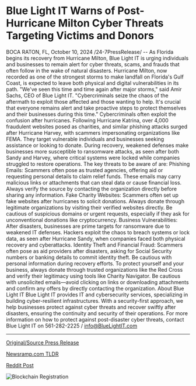 # Blue Light IT Warns of Post-Hurricane Milton Cyber Threats Targeting Victims and Donors

BOCA RATON, FL, October 10, 2024 /24-7PressRelease/ -- As Florida begins its recovery from Hurricane Milton, Blue Light IT is urging individuals and businesses to remain alert for cyber threats, scams, and frauds that often follow in the wake of natural disasters. Hurricane Milton, now recorded as one of the strongest storms to make landfall on Florida's Gulf Coast, is expected to leave both physical and digital vulnerabilities in its path.  "We've seen this time and time again after major storms," said Amir Sachs, CEO of Blue Light IT. "Cybercriminals seize the chaos of the aftermath to exploit those affected and those wanting to help. It's crucial that everyone remains alert and take proactive steps to protect themselves and their businesses during this time."  Cybercriminals often exploit the confusion after hurricanes. Following Hurricane Katrina, over 4,000 fraudulent websites posed as charities, and similar phishing attacks surged after Hurricane Harvey, with scammers impersonating organizations like FEMA. They target vulnerable individuals and businesses seeking assistance or looking to donate. During recovery, weakened defenses make businesses more susceptible to ransomware attacks, as seen after both Sandy and Harvey, where critical systems were locked while companies struggled to restore operations.  The key threats to be aware of are: Phishing Emails: Scammers often pose as trusted agencies, offering aid or requesting personal details to claim relief funds. These emails may carry malicious links or attachments that can steal data or cause financial loss. Always verify the source by contacting the organization directly before sharing any information.  Fake Charity Websites: Scammers often set up fake websites after hurricanes to solicit donations. Always donate through legitimate organizations by visiting their verified websites directly. Be cautious of suspicious domains or urgent requests, especially if they ask for unconventional donations like cryptocurrency.  Business Vulnerabilities: After disasters, businesses are prime targets for ransomware due to weakened IT defenses. Hackers exploit the chaos to breach systems or lock data, as seen after Hurricane Sandy, when companies faced both physical recovery and cyberattacks.  Identity Theft and Financial Fraud: Scammers often pose as aid providers after disasters, asking for Social Security numbers or banking details to commit identity theft. Be cautious with personal information during recovery efforts.  To protect yourself and your business, always donate through trusted organizations like the Red Cross and verify their legitimacy using tools like Charity Navigator. Be cautious with unsolicited emails—avoid clicking on links or downloading attachments and confirm any offers by directly contacting the organization.  About Blue Light IT  Blue Light IT provides IT and cybersecurity services, specializing in building cyber-resilient infrastructures. With a security-first approach, we help businesses protect against cyber threats and recover swiftly after disasters, ensuring the continuity and security of their operations.  For more information on how to protect against post-disaster cyber threats, contact Blue Light IT on 561-282-2225 / info@BlueLightIT.com 

---

[Original/Source Press Release](https://www.24-7pressrelease.com/press-release/515125/blue-light-it-warns-of-post-hurricane-milton-cyber-threats-targeting-victims-and-donors)
                    

[Newsramp.com TLDR](https://newsramp.com/curated-news/blue-light-it-urges-vigilance-against-post-disaster-cyber-threats/126a301866d7a2bfc2d6679937ae6259) 

 



[Reddit Post](https://www.reddit.com/r/Energy_Climate_News/comments/1g0d6sz/blue_light_it_urges_vigilance_against/) 



![Blockchain Registration](https://cdn.newsramp.app/24-7PressRelease/qrcode/2410/10/beanPhKR.webp)